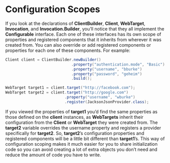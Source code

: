 # Configuration Scopes


If you look at the declarations of **ClientBuilder**, **Client**, **WebTarget**, **Invocation**, and **Invocation.Builder**, you’ll notice that they all implement the **Configurable** interface. Each one of these interfaces has its own scope of properties and registered components that it inherits from wherever it was created from. You can also override or add registered components or properties for each one of these components. For example:


```Java
Client client = ClientBuilder.newBuilder()
                             .property("authentication.mode", "Basic")
                             .property("username", "bburke")
                             .property("password", "geheim")
                             .build();

WebTarget target1 = client.target("http://facebook.com");
WebTarget target2 = client.target("http://google.com")
                          .property("username", "wburke")
                          .register(JacksonJsonProvider.class);
```


If you viewed the properties of **target1** you’d find the same properties as those defined on the **client** instances, as **WebTargets** inherit their configuration from the **Client** or **WebTarget** they were created from. The **target2** variable overrides the username property and registers a provider specifically for **target2**. So, **target2**’s configuration properties and registered components will be a little bit different than **target1**’s. This way of configuration scoping makes it much easier for you to share initialization code so you can avoid creating a lot of extra objects you don’t need and reduce the amount of code you have to write.


